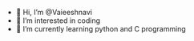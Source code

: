 - 👋 Hi, I’m @Vaieeshnavi
- 👀 I’m interested in coding 
- 🌱 I’m currently learning python and C programming 
  

<!---
Vaieeshnavi/Vaieeshnavi is a ✨ special ✨ repository because its `README.md` (this file) appears on your GitHub profile.
You can click the Preview link to take a look at your changes.
--->
